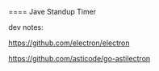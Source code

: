 ==== Jave Standup Timer

dev notes:

https://github.com/electron/electron

https://github.com/asticode/go-astilectron

